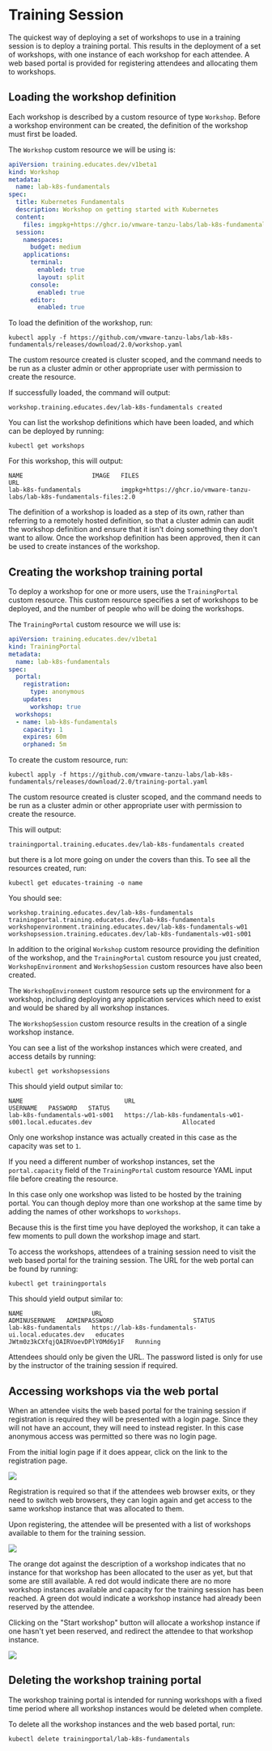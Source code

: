 Training Session
================

The quickest way of deploying a set of workshops to use in a training session is to deploy a training portal. This results in the deployment of a set of workshops, with one instance of each workshop for each attendee. A web based portal is provided for registering attendees and allocating them to workshops.

Loading the workshop definition
-------------------------------

Each workshop is described by a custom resource of type ``Workshop``. Before a workshop environment can be created, the definition of the workshop must first be loaded.

The ``Workshop`` custom resource we will be using is:

```yaml
apiVersion: training.educates.dev/v1beta1
kind: Workshop
metadata:
  name: lab-k8s-fundamentals
spec:
  title: Kubernetes Fundamentals
  description: Workshop on getting started with Kubernetes
  content:
    files: imgpkg+https://ghcr.io/vmware-tanzu-labs/lab-k8s-fundamentals-image-files:2.0
  session:
    namespaces:
      budget: medium
    applications:
      terminal:
        enabled: true
        layout: split
      console:
        enabled: true
      editor:
        enabled: true
```

To load the definition of the workshop, run:

```
kubectl apply -f https://github.com/vmware-tanzu-labs/lab-k8s-fundamentals/releases/download/2.0/workshop.yaml
```

The custom resource created is cluster scoped, and the command needs to be run as a cluster admin or other appropriate user with permission to create the resource.

If successfully loaded, the command will output:

```
workshop.training.educates.dev/lab-k8s-fundamentals created
```

You can list the workshop definitions which have been loaded, and which can be deployed by running:

```
kubectl get workshops
```

For this workshop, this will output:

```
NAME                   IMAGE   FILES                                                                     URL
lab-k8s-fundamentals           imgpkg+https://ghcr.io/vmware-tanzu-labs/lab-k8s-fundamentals-files:2.0   
```

The definition of a workshop is loaded as a step of its own, rather than referring to a remotely hosted definition, so that a cluster admin can audit the workshop definition and ensure that it isn't doing something they don't want to allow. Once the workshop definition has been approved, then it can be used to create instances of the workshop.

Creating the workshop training portal
-------------------------------------

To deploy a workshop for one or more users, use the ``TrainingPortal`` custom resource. This custom resource specifies a set of workshops to be deployed, and the number of people who will be doing the workshops.

The ``TrainingPortal`` custom resource we will use is:

```yaml
apiVersion: training.educates.dev/v1beta1
kind: TrainingPortal
metadata:
  name: lab-k8s-fundamentals
spec:
  portal:
    registration:
      type: anonymous
    updates:
      workshop: true
  workshops:
  - name: lab-k8s-fundamentals
    capacity: 1
    expires: 60m
    orphaned: 5m
```

To  create the custom resource, run:

```
kubectl apply -f https://github.com/vmware-tanzu-labs/lab-k8s-fundamentals/releases/download/2.0/training-portal.yaml
```

The custom resource created is cluster scoped, and the command needs to be run as a cluster admin or other appropriate user with permission to create the resource.

This will output:

```
trainingportal.training.educates.dev/lab-k8s-fundamentals created
```

but there is a lot more going on under the covers than this. To see all the resources created, run:

```
kubectl get educates-training -o name
```

You should see:

```
workshop.training.educates.dev/lab-k8s-fundamentals
trainingportal.training.educates.dev/lab-k8s-fundamentals
workshopenvironment.training.educates.dev/lab-k8s-fundamentals-w01
workshopsession.training.educates.dev/lab-k8s-fundamentals-w01-s001
```

In addition to the original ``Workshop`` custom resource providing the definition of the workshop, and the ``TrainingPortal`` custom resource you just created, ``WorkshopEnvironment`` and ``WorkshopSession`` custom resources have also been created.

The ``WorkshopEnvironment`` custom resource sets up the environment for a workshop, including deploying any application services which need to exist and would be shared by all workshop instances.

The ``WorkshopSession`` custom resource results in the creation of a single workshop instance.

You can see a list of the workshop instances which were created, and access details by running:

```
kubectl get workshopsessions
```

This should yield output similar to:

```
NAME                            URL                                                        USERNAME   PASSWORD   STATUS
lab-k8s-fundamentals-w01-s001   https://lab-k8s-fundamentals-w01-s001.local.educates.dev                         Allocated
```

Only one workshop instance was actually created in this case as the capacity was set to `1`.

If you need a different number of workshop instances, set the ``portal.capacity`` field of the ``TrainingPortal`` custom resource YAML input file before creating the resource.

In this case only one workshop was listed to be hosted by the training portal. You can though deploy more than one workshop at the same time by adding the names of other workshops to ``workshops``.

Because this is the first time you have deployed the workshop, it can take a few moments to pull down the workshop image and start.

To access the workshops, attendees of a training session need to visit the web based portal for the training session. The URL for the web portal can be found by running:

```
kubectl get trainingportals
```

This should yield output similar to:

```
NAME                   URL                                                  ADMINUSERNAME   ADMINPASSWORD                      STATUS
lab-k8s-fundamentals   https://lab-k8s-fundamentals-ui.local.educates.dev   educates        JWtm0z3kCXfqjQAIRVoevDPlYOMd6y1F   Running
```

Attendees should only be given the URL. The password listed is only for use by the instructor of the training session if required.

Accessing workshops via the web portal
--------------------------------------

When an attendee visits the web based portal for the training session if registration is required they will be presented with a login page. Since they will not have an account, they will need to instead register. In this case anonymous access was permitted so there was no login page.

From the initial login page if it does appear, click on the link to the registration page.

![](portal-registration.png)

Registration is required so that if the attendees web browser exits, or they need to switch web browsers, they can login again and get access to the same workshop instance that was allocated to them.

Upon registering, the attendee will be presented with a list of workshops available to them for the training session.

![](portal-catalog.png)

The orange dot against the description of a workshop indicates that no instance for that workshop has been allocated to the user as yet, but that some are still available. A red dot would indicate there are no more workshop instances available and capacity for the training session has been reached. A green dot would indicate a workshop instance had already been reserved by the attendee.

Clicking on the "Start workshop" button will allocate a workshop instance if one hasn't yet been reserved, and redirect the attendee to that workshop instance.

![](../project-details/dashboard-terminal.png)

Deleting the workshop training portal
-------------------------------------

The workshop training portal is intended for running workshops with a fixed time period where all workshop instances would be deleted when complete.

To delete all the workshop instances and the web based portal, run:

```
kubectl delete trainingportal/lab-k8s-fundamentals
```
